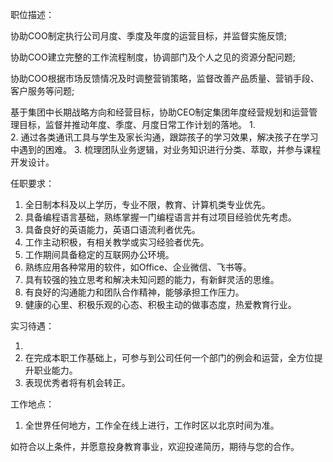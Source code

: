 职位描述：


协助COO制定执行公司月度、季度及年度的运营目标，并监督实施反馈;

协助COO建立完整的工作流程制度，协调部门及个人之见的资源分配问题;

协助COO根据市场反馈情况及时调整营销策略，监督改善产品质量、营销手段、客户服务等问题;

基于集团中长期战略方向和经营目标，协助CEO制定集团年度经营规划和运营管理目标，监督并推动年度、季度、月度日常工作计划的落地。
1.  
2.  通过各类通讯工具与学生及家长沟通，跟踪孩子的学习效果，解决孩子在学习中遇到的困难。
3.  梳理团队业务逻辑，对业务知识进行分类、萃取，并参与课程开发设计。


任职要求：

1.  全日制本科及以上学历，专业不限，教育、计算机类专业优先。
2.  具备编程语言基础，熟练掌握一门编程语言并有过项目经验优先考虑。
3.  具备良好的英语能力，英语口语流利者优先。
4.  工作主动积极，有相关教学或实习经验者优先。
5.  工作期间具备稳定的互联网办公环境。
6.  熟练应用各种常用的软件，如Office、企业微信、飞书等。
7.  具有较强的独立思考和解决未知问题的能力，有新鲜灵活的思维。
8.  有良好的沟通能力和团队合作精神，能够承担工作压力。
9.  健康的心里、积极乐观的心态、积极主动的做事态度，热爱教育行业。


实习待遇：

1.  
2.  在完成本职工作基础上，可参与到公司任何一个部门的例会和运营，全方位提升职业能力。
3.  表现优秀者将有机会转正。

工作地点：

1. 全世界任何地方，工作全在线上进行，工作时区以北京时间为准。

如符合以上条件，并愿意投身教育事业，欢迎投递简历，期待与您的合作。


